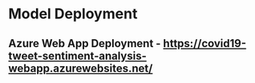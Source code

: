 # Model Deployment

## Azure Web App Deployment - https://covid19-tweet-sentiment-analysis-webapp.azurewebsites.net/
